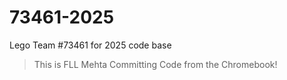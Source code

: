 # 73461-2025
Lego Team #73461 for 2025 code base

> This is FLL Mehta Committing Code from the Chromebook!
